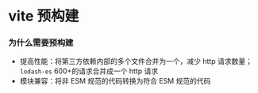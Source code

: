 # vite 预构建

### 为什么需要预构建

- 提高性能：将第三方依赖内部的多个文件合并为一个，减少 http 请求数量；`lodash-es` 600+的请求合并成一个 http 请求
- 模块兼容：将非 ESM 规范的代码转换为符合 ESM 规范的代码
